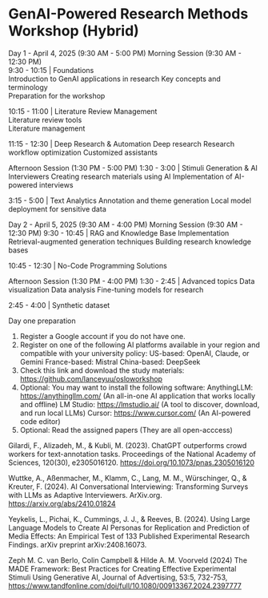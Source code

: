 # GenAI-Powered Research Methods Workshop (Hybrid)

Day 1 - April 4, 2025 (9:30 AM - 5:00 PM)
Morning Session (9:30 AM - 12:30 PM)  
9:30 - 10:15 | Foundations  
Introduction to GenAI applications in research
Key concepts and terminology  
Preparation for the workshop

10:15 - 11:00 | Literature Review Management  
Literature review tools  
Literature management  

11:15 - 12:30 | Deep Research & Automation
Deep research
Research workflow optimization
Customized assistants

Afternoon Session (1:30 PM - 5:00 PM)
1:30 - 3:00 | Stimuli Generation & AI Interviewers
Creating research materials using AI
Implementation of AI-powered interviews

3:15 - 5:00 | Text Analytics
Annotation and theme generation
Local model deployment for sensitive data

Day 2 - April 5, 2025 (9:30 AM - 4:00 PM)
Morning Session (9:30 AM - 12:30 PM)
9:30 - 10:45 | RAG and Knowledge Base Implementation Retrieval-augmented generation techniques
Building research knowledge bases 

10:45 - 12:30 | No-Code Programming Solutions

Afternoon Session (1:30 PM - 4:00 PM)
1:30 - 2:45 | Advanced topics
Data visualization
Data analysis
Fine-tuning models for research

2:45 - 4:00 | Synthetic dataset

Day one preparation
1. Register a Google account if you do not have one.
2. Register on one of the following AI platforms available in your region and compatible with your university policy:
US-based: OpenAI, Claude, or Gemini
France-based: Mistral
China-based: DeepSeek
3. Check this link and download the study materials: https://github.com/lanceyuu/osloworkshop
4. Optional: You may want to install the following software:
AnythingLLM: https://anythingllm.com/ (An all-in-one AI application that works locally and offline)
LM Studio: https://lmstudio.ai/ (A tool to discover, download, and run local LLMs)
Cursor: https://www.cursor.com/ (An AI-powered code editor)
5. Optional: Read the assigned papers (They are all open-acccess)

Gilardi, F., Alizadeh, M., & Kubli, M. (2023). ChatGPT outperforms crowd workers for text-annotation tasks. Proceedings of the National Academy of Sciences, 120(30), e2305016120. https://doi.org/10.1073/pnas.2305016120

Wuttke, A., Aßenmacher, M., Klamm, C., Lang, M. M., Würschinger, Q., & Kreuter, F. (2024). AI Conversational Interviewing: Transforming Surveys with LLMs as Adaptive Interviewers. ArXiv.org. https://arxiv.org/abs/2410.01824

Yeykelis, L., Pichai, K., Cummings, J. J., & Reeves, B. (2024). Using Large Language Models to Create AI Personas for Replication and Prediction of Media Effects: An Empirical Test of 133 Published Experimental Research Findings. arXiv preprint arXiv:2408.16073.

Zeph M. C. van Berlo, Colin Campbell & Hilde A. M. Voorveld (2024) The MADE Framework: Best Practices for Creating Effective Experimental Stimuli Using Generative AI, Journal of Advertising, 53:5, 732-753, https://www.tandfonline.com/doi/full/10.1080/00913367.2024.2397777








